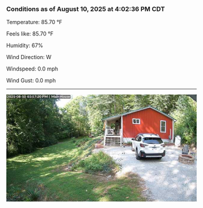 ### Conditions as of August 10, 2025 at 4:02:36 PM CDT 

Temperature: 85.70 &deg;F

Feels like: 85.70 &deg;F

Humidity: 67%

Wind Direction: W

Windspeed: 0.0 mph

Wind Gust: 0.0 mph

---

<img src="./images/latest.jpeg"/>

